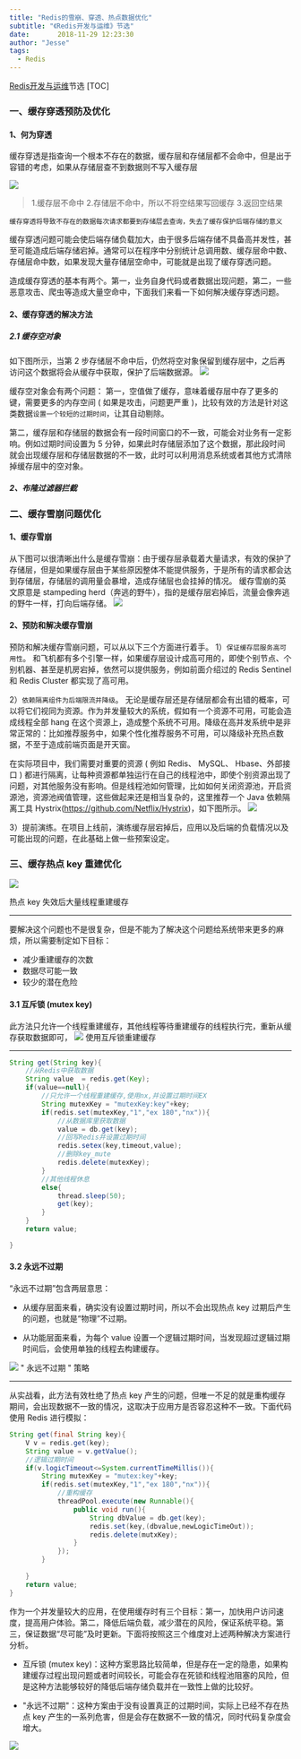 ```yaml
---
title: "Redis的雪崩、穿透、热点数据优化"
subtitle: "《Redis开发与运维》节选"
date:       2018-11-29 12:23:30
author: "Jesse"
tags:
  - Redis
---
```

[Redis开发与运维](https://book.douban.com/subject/26971561/)节选
[TOC]

### 一、缓存穿透预防及优化
#### 1、何为穿透
缓存穿透是指查询一个根本不存在的数据，缓存层和存储层都不会命中，但是出于容错的考虑，如果从存储层查不到数据则不写入缓存层

![](https://ws1.sinaimg.cn/large/006tKfTcgy1g0t58anb6aj309709e0ss.jpg)
>1.缓存层不命中
2.存储层不命中，所以不将空结果写回缓存
3.返回空结果

`缓存穿透将导致不存在的数据每次请求都要到存储层去查询，失去了缓存保护后端存储的意义`

缓存穿透问题可能会使后端存储负载加大，由于很多后端存储不具备高并发性，甚至可能造成后端存储宕掉。通常可以在程序中分别统计总调用数、缓存层命中数、存储层命中数，如果发现大量存储层空命中，可能就是出现了缓存穿透问题。

造成缓存穿透的基本有两个。第一，业务自身代码或者数据出现问题，第二，一些恶意攻击、爬虫等造成大量空命中，下面我们来看一下如何解决缓存穿透问题。

#### 2、缓存穿透的解决方法
##### 2.1 缓存空对象
如下图所示，当第 2 步存储层不命中后，仍然将空对象保留到缓存层中，之后再访问这个数据将会从缓存中获取，保护了后端数据源。
![](https://ws3.sinaimg.cn/large/006tKfTcgy1g0t5d5ievqj30970ad3yl.jpg)

缓存空对象会有两个问题：
第一，空值做了缓存，意味着缓存层中存了更多的键，需要更多的内存空间 ( 如果是攻击，问题更严重 )，比较有效的方法是针对这类数据`设置一个较短的过期时间`，让其自动剔除。

第二，缓存层和存储层的数据会有一段时间窗口的不一致，可能会对业务有一定影响。例如过期时间设置为 5 分钟，如果此时存储层添加了这个数据，那此段时间就会出现缓存层和存储层数据的不一致，此时可以利用消息系统或者其他方式清除掉缓存层中的空对象。

##### 2、布隆过滤器拦截


### 二、缓存雪崩问题优化
#### 1、缓存雪崩
从下图可以很清晰出什么是缓存雪崩：由于缓存层承载着大量请求，有效的保护了存储层，但是如果缓存层由于某些原因整体不能提供服务，于是所有的请求都会达到存储层，存储层的调用量会暴增，造成存储层也会挂掉的情况。 缓存雪崩的英文原意是 stampeding herd（奔逃的野牛），指的是缓存层宕掉后，流量会像奔逃的野牛一样，打向后端存储。
![](https://ws4.sinaimg.cn/large/006tKfTcgy1g0t5m3jbnqj30jd0ad74l.jpg)
#### 2、预防和解决缓存雪崩
预防和解决缓存雪崩问题，可以从以下三个方面进行着手。
1）`保证缓存层服务高可用性`。
和飞机都有多个引擎一样，如果缓存层设计成高可用的，即使个别节点、个别机器、甚至是机房宕掉，依然可以提供服务，例如前面介绍过的 Redis Sentinel 和 Redis Cluster 都实现了高可用。

2）`依赖隔离组件为后端限流并降级`。
无论是缓存层还是存储层都会有出错的概率，可以将它们视同为资源。作为并发量较大的系统，假如有一个资源不可用，可能会造成线程全部 hang 在这个资源上，造成整个系统不可用。降级在高并发系统中是非常正常的：比如推荐服务中，如果个性化推荐服务不可用，可以降级补充热点数据，不至于造成前端页面是开天窗。

在实际项目中，我们需要对重要的资源 ( 例如 Redis、 MySQL、 Hbase、外部接口 ) 都进行隔离，让每种资源都单独运行在自己的线程池中，即使个别资源出现了问题，对其他服务没有影响。但是线程池如何管理，比如如何关闭资源池，开启资源池，资源池阀值管理，这些做起来还是相当复杂的，这里推荐一个 Java 依赖隔离工具 Hystrix(https://github.com/Netflix/Hystrix)，如下图所示。
![](https://ws1.sinaimg.cn/large/006tKfTcgy1g0t4cf00m4j30hs0g6jt8.jpg)

3）提前演练。在项目上线前，演练缓存层宕掉后，应用以及后端的负载情况以及可能出现的问题，在此基础上做一些预案设定。

### 三、缓存热点 key 重建优化

![](https://ws3.sinaimg.cn/large/006tKfTcgy1g0t5ypmg9mj30h80a6js8.jpg)

热点 key 失效后大量线程重建缓存

---

要解决这个问题也不是很复杂，但是不能为了解决这个问题给系统带来更多的麻烦，所以需要制定如下目标：

* 减少重建缓存的次数
* 数据尽可能一致
* 较少的潜在危险

#### 3.1 互斥锁 (mutex key)
此方法只允许一个线程重建缓存，其他线程等待重建缓存的线程执行完，重新从缓存获取数据即可，
![](https://ws1.sinaimg.cn/large/006tKfTcgy1g0t678ro9gj30h80dp3zi.jpg)
使用互斥锁重建缓存

---
```java
String get(String key){
    //从Redis中获取数据
    String value  = redis.get(Key);
    if(value==null){
        //只允许一个线程重建缓存,使用nx,并设置过期时间EX
        String mutexKey = "mutexKey:key"+key;
        if(redis.set(mutexKey,"1","ex 180","nx")){
            //从数据库里获取数据
            value = db.get(key);
            //回写Redis并设置过期时间
            redis.setex(key,timeout,value);
            //删除key_mute
            redis.delete(mutexKey);
        }
        //其他线程休息
        else{
            thread.sleep(50);
            get(key);
        }
    }
    return value;

}
```
#### 3.2 永远不过期
“永远不过期”包含两层意思：

* 从缓存层面来看，确实没有设置过期时间，所以不会出现热点 key 过期后产生的问题，也就是“物理”不过期。

* 从功能层面来看，为每个 value 设置一个逻辑过期时间，当发现超过逻辑过期时间后，会使用单独的线程去构建缓存。

![](https://ws1.sinaimg.cn/large/006tKfTcgy1g0t678ro9gj30h80dp3zi.jpg)
" 永远不过期 " 策略

---
从实战看，此方法有效杜绝了热点 key 产生的问题，但唯一不足的就是重构缓存期间，会出现数据不一致的情况，这取决于应用方是否容忍这种不一致。下面代码使用 Redis 进行模拟：

```java
String get(final String key){
    V v = redis.get(key);
    String value = v.getValue();
    //逻辑过期时间
    if(v.logicTimeout<=System.currentTimeMillis()){
        String mutexKey = "mutex:key"+key;
        if(redis.set(mutexKey,"1","ex 180","nx")){
            //重构缓存
            threadPool.execute(new Runnable(){
                public void run(){
                    String dbValue = db.get(key);
                    redis.set(key,(dbvalue,newLogicTimeOut));
                    redis.delete(mutxKey);
                }
            });
        }
    
    }
    return value;
}
```
作为一个并发量较大的应用，在使用缓存时有三个目标：第一，加快用户访问速度，提高用户体验。第二，降低后端负载，减少潜在的风险，保证系统平稳。第三，保证数据“尽可能”及时更新。下面将按照这三个维度对上述两种解决方案进行分析。

* 互斥锁 (mutex key)：这种方案思路比较简单，但是存在一定的隐患，如果构建缓存过程出现问题或者时间较长，可能会存在死锁和线程池阻塞的风险，但是这种方法能够较好的降低后端存储负载并在一致性上做的比较好。

*  "永远不过期"：这种方案由于没有设置真正的过期时间，实际上已经不存在热点 key 产生的一系列危害，但是会存在数据不一致的情况，同时代码复杂度会增大。

![](https://ws4.sinaimg.cn/large/006tKfTcgy1g0t4bqxbk0j30hs0g6dhi.jpg)


